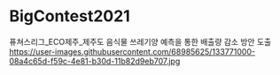 # BigContest2021
퓨쳐스리그_ECO제주_제주도 음식물 쓰레기양 예측을 통한 배출량 감소 방안 도출
https://user-images.githubusercontent.com/68985625/133771000-08a4c65d-f59c-4e81-b30d-11b82d9eb707.jpg
